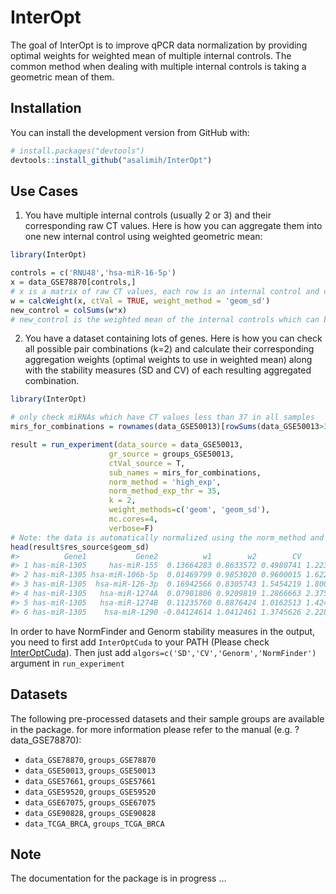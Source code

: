 
<!-- README.md is generated from README.Rmd. Please edit that file -->

# InterOpt

<!-- badges: start -->
<!-- badges: end -->

The goal of InterOpt is to improve qPCR data normalization by providing
optimal weights for weighted mean of multiple internal controls. The
common method when dealing with multiple internal controls is taking a
geometric mean of them.

## Installation

You can install the development version from GitHub with:

``` r
# install.packages("devtools")
devtools::install_github("asalimih/InterOpt")
```

## Use Cases

1)  You have multiple internal controls (usually 2 or 3) and their
    corresponding raw CT values. Here is how you can aggregate them into
    one new internal control using weighted geometric mean:

``` r
library(InterOpt)

controls = c('RNU48','hsa-miR-16-5p')
x = data_GSE78870[controls,]
# x is a matrix of raw CT values, each row is an internal control and columns are samples
w = calcWeight(x, ctVal = TRUE, weight_method = 'geom_sd')
new_control = colSums(w*x)
# new_control is the weighted mean of the internal controls which can be used like a new internal control
```

2)  You have a dataset containing lots of genes. Here is how you can
    check all possible pair combinations (k=2) and calculate their
    corresponding aggregation weights (optimal weights to use in
    weighted mean) along with the stability measures (SD and CV) of each
    resulting aggregated combination.

``` r
library(InterOpt)

# only check miRNAs which have CT values less than 37 in all samples
mirs_for_combinations = rownames(data_GSE50013)[rowSums(data_GSE50013>37)==0]

result = run_experiment(data_source = data_GSE50013,
                      gr_source = groups_GSE50013,
                      ctVal_source = T,
                      sub_names = mirs_for_combinations,
                      norm_method = 'high_exp',
                      norm_method_exp_thr = 35,
                      k = 2,
                      weight_methods=c('geom', 'geom_sd'),
                      mc.cores=4,
                      verbose=F)
# Note: the data is automatically normalized using the norm_method and the aggregation weights are calculated based on the normalized data by default. moreover the stability measures are also calculated based on the normalized data.
head(result$res_source$geom_sd)
#>          Gene1           Gene2          w1        w2        CV       SD
#> 1 has-miR-1305     has-miR-155  0.13664283 0.8633572 0.4980741 1.223680
#> 2 has-miR-1305 hsa-miR-106b-5p  0.01469799 0.9853020 0.9600015 1.622915
#> 3 has-miR-1305  hsa-miR-126-3p  0.16942566 0.8305743 1.5454219 1.800675
#> 4 has-miR-1305   hsa-miR-1274A  0.07901806 0.9209819 1.2866663 2.375019
#> 5 has-miR-1305   hsa-miR-1274B  0.11235760 0.8876424 1.0162513 1.424279
#> 6 has-miR-1305    hsa-miR-1290 -0.04124614 1.0412461 1.3745626 2.228133
```

In order to have NormFinder and Genorm stability measures in the output,
you need to first add `InterOptCuda` to your PATH (Please check
[InterOptCuda](https://github.com/asalimih/InterOptCuda)). Then just add
`algors=c('SD','CV','Genorm','NormFinder')` argument in `run_experiment`

## Datasets

The following pre-processed datasets and their sample groups are
available in the package. for more information please refer to the
manual (e.g. ?data_GSE78870):  
- `data_GSE78870`, `groups_GSE78870`  
- `data_GSE50013`, `groups_GSE50013`  
- `data_GSE57661`, `groups_GSE57661`  
- `data_GSE59520`, `groups_GSE59520`  
- `data_GSE67075`, `groups_GSE67075`  
- `data_GSE90828`, `groups_GSE90828`  
- `data_TCGA_BRCA`, `groups_TCGA_BRCA`

## Note

The documentation for the package is in progress …
